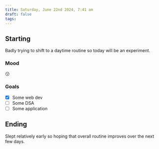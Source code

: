 ```yaml
---
title: Saturday, June 22nd 2024, 7:41 am
draft: false
tags: 
---
```


## Starting 

Badly trying to shift to a daytime routine so today will be an experiment.

### Mood

😗
### Goals

- [x] Some web dev
- [ ] Some DSA 
- [ ] Some application

## Ending

Slept relatively early so hoping that overall routine improves over the next few days.